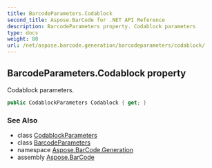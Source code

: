 ```yaml
---
title: BarcodeParameters.Codablock
second_title: Aspose.BarCode for .NET API Reference
description: BarcodeParameters property. Codablock parameters
type: docs
weight: 80
url: /net/aspose.barcode.generation/barcodeparameters/codablock/
---
```

## BarcodeParameters.Codablock property

Codablock parameters.

```csharp
public CodablockParameters Codablock { get; }
```

### See Also

* class [CodablockParameters](../../codablockparameters/)
* class [BarcodeParameters](../)
* namespace [Aspose.BarCode.Generation](../../../aspose.barcode.generation/)
* assembly [Aspose.BarCode](../../../)


